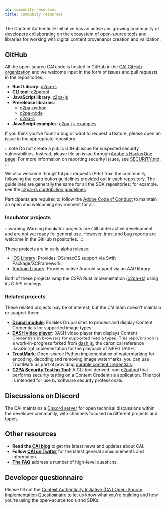 ```yaml
---
id: community-resources
title: Community resources
---
```


The Content Authenticity Initiative has an active and growing community of developers collaborating on the ecosystem of open-source tools and libraries for working with digital content provenance creation and validation.

## GitHub

All the open-source CAI code is hosted in GitHub in the [CAI GitHub organization](https://github.com/contentauth) and we welcome input in the form of issues and pull requests in the repositories:

- **Rust Library**: [c2pa-rs](https://github.com/contentauth/c2pa-rs)
- **CLI tool**: [c2patool](https://github.com/contentauth/c2patool)
- **JavaScript library**: [c2pa-js](https://github.com/contentauth/c2pa-js)
- **Prerelease libraries**: 
  - [c2pa-python](https://github.com/contentauth/c2pa-python)
  - [c2pa-node](https://github.com/contentauth/c2pa-node)
  - [c2pa-c](https://github.com/contentauth/c2pa-c)
- **JavaScript examples**: [c2pa-js-examples](https://github.com/contentauth/c2pa-js-examples)

If you think you've found a bug or want to request a feature, please open an issue in the appropriate repository.

:::note
Do not create a public GitHub issue for suspected security vulnerabilities. Instead, please file an issue through [Adobe's HackerOne page](https://hackerone.com/adobe?type=team). 
For more information on reporting security issues, see [SECURITY.md](https://github.com/contentauth/c2pa-rs/blob/main/SECURITY.md).
:::

We also welcome thoughtful pull requests (PRs) from the community, following the contribution guidelines provided out in each repository. The guidelines are generally the same for all the SDK repositories; for example. see the [c2pa-rs contribution guidelines](https://github.com/contentauth/c2pa-rs/blob/main/CONTRIBUTING.md).

Participants are required to follow the [Adobe Code of Conduct](https://github.com/contentauth/c2pa-rs/blob/main/CODE_OF_CONDUCT.md) to maintain an open and welcoming environment for all.

### Incubator projects

:::warning Warning
Incubator projects are still under active development and are not yet ready for general use.  However, input and bug reports are welcome in the GitHub repositories.
:::

These projects are in early alpha release:
- [iOS Library](https://github.com/contentauth/c2pa-ios): Provides iOS/macOS support via Swift Package/XCFramework.
- [Android Library](https://github.com/contentauth/c2pa-android): Provides native Android support via an AAR library.

Both of these projects wrap the C2PA Rust implementation ([c2pa-rs](https://github.com/contentauth/c2pa-rs)) using its C API bindings.

### Related projects

These related projects may be of interest, but the CAI team doesn't maintain or support them:

- [**Drupal module**](https://github.com/contentauth/c2pa-drupal): Enables Drupal sites to process and display Content Credentials for supported image types.
- [**DASH video player**](https://github.com/contentauth/dash.js/tree/c2pa-dash):  DASH video player that displays Content Credentials in browsers for supported media types. This repo/branch is a work-in-progress forked from [dash.js](https://github.com/Dash-Industry-Forum/dash.js), the canonical reference JavaScript implementation for the playback of MPEG DASH. 
- [**TrustMark**](https://github.com/adobe/trustmark): Open-source Python implementation of watermarking for encoding, decoding and removing image watermarks. you can use TrustMark as part of providing [durable content credentials](durable-cr.md).
- [**C2PA Security Testing Tool**](https://github.com/contentauth/c2pa-attacks): A CLI tool derived from [c2patool](https://github.com/contentauth/c2patool) that performs security testing on a Content Credentials application.  This tool is intended for use by software security professionals.

## Discussions on Discord

The CAI maintains a [Discord server](https://discord.gg/CAI) for open technical discussions within the developer community, with channels focused on different projects and topics.

## Other resources

- **Read the [CAI blog](https://contentauthenticity.org/blog)** to get the latest news and updates about CAI.
- **Follow [CAI on Twitter](https://twitter.com/ContentAuth)** for the latest general announcements and information.
- **[The FAQ](./faqs)** address a number of high-level questions.

## Developer questionnaire

Please fill out the [Content Authenticity Initiative (CAI) Open-Source Implementation Questionnaire](https://docs.google.com/forms/d/e/1FAIpQLSfXbDZ_0DfOlSkEutILaWZ4-Sjcs_sx7tkoYQl7cBUOOI7Uhw/viewform) to let us know what you're building and how you're using the open-source tools and SDKs.
